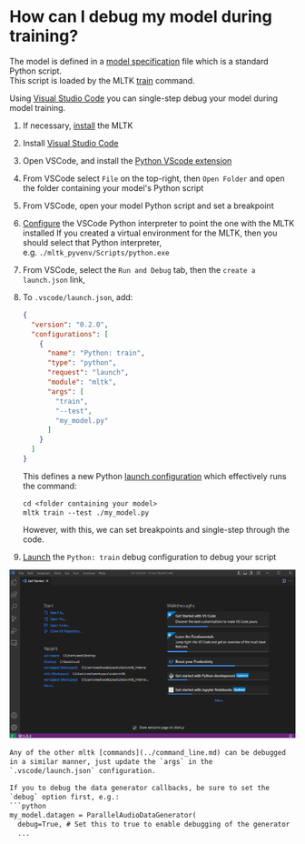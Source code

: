 # How can I debug my model during training?

The model is defined in a [model specification](../guides/model_specification.md) file which is a standard Python script.  
This script is loaded by the MLTK [train](../guides/model_training.md) command.

Using [Visual Studio Code](https://code.visualstudio.com/docs/editor/debugging) you can single-step debug your model during model training.

1. If necessary, [install](../installation.md) the MLTK
2. Install [Visual Studio Code](https://code.visualstudio.com/)
3. Open VSCode, and install the [Python VScode extension](https://code.visualstudio.com/docs/languages/python)
4. From VSCode select `File` on the top-right, then `Open Folder` and open the folder containing your model's Python script
5. From VSCode, open your model Python script and set a breakpoint
6. [Configure](https://code.visualstudio.com/docs/languages/python#_environments) the VSCode Python interpreter to point the one with the MLTK installed 
    If you created a virtual environment for the MLTK, then you should select that Python interpreter,  
    e.g. `./mltk_pyvenv/Scripts/python.exe`

7. From VSCode, select the `Run and Debug` tab, then the `create a launch.json` link,
8. To `.vscode/launch.json`, add:
    
    ```json
    {
      "version": "0.2.0",
      "configurations": [
        {
          "name": "Python: train",
          "type": "python",
          "request": "launch",
          "module": "mltk",
          "args": [
            "train",
            "--test",
            "my_model.py"
          ]
        }
      ]
    }
    ```

    This defines a new Python [launch configuration](https://code.visualstudio.com/docs/editor/debugging#_launch-configurations) which effectively runs the command:

    ```shell
    cd <folder containing your model>
    mltk train --test ./my_model.py
    ```
    However, with this, we can set breakpoints and single-step through the code.
9.  [Launch](https://code.visualstudio.com/docs/editor/debugging#_start-debugging) the `Python: train` debug configuration to debug your script

![](../img/vscode_debug_model.gif)


```{note}
Any of the other mltk [commands](../command_line.md) can be debugged in a similar manner, just update the `args` in the `.vscode/launch.json` configuration. 
```

```{note}
If you to debug the data generator callbacks, be sure to set the `debug` option first, e.g.:  
```python
my_model.datagen = ParallelAudioDataGenerator(
  debug=True, # Set this to true to enable debugging of the generator
  ...
```
```